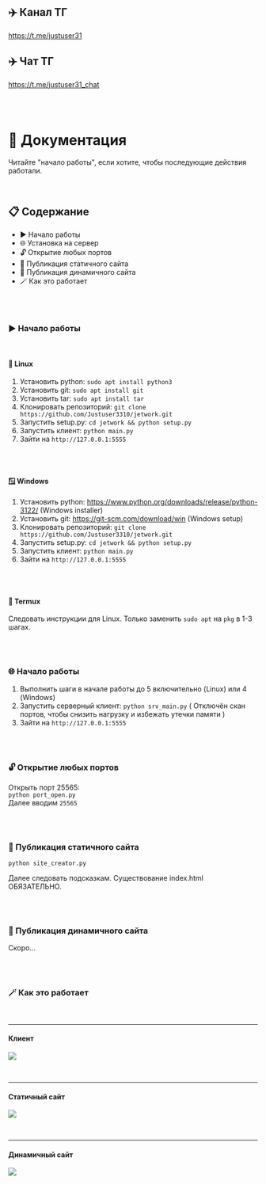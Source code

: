 ## ✈️ Канал ТГ
https://t.me/justuser31
## ✈️ Чат ТГ
https://t.me/justuser31_chat

<br>
<br>

# 📃 Документация
Читайте "начало работы", если хотите, чтобы последующие действия работали.

<br>

## 📋 Содержание
- ▶️ Начало работы
- 🌐 Установка на сервер
- 🔓 Открытие любых портов
- 📎 Публикация статичного сайта
- 📎 Публикация динамичного сайта
- 🪄 Как это работает


<br>
<br>

### ▶️ Начало работы

<br>

#### 🐧 Linux
1. Установить python: `sudo apt install python3`
2. Установить git: `sudo apt install git`
3. Установить tar: `sudo apt install tar`
4. Клонировать репозиторий: `git clone https://github.com/Justuser3310/jetwork.git`
5. Запустить setup.py: `cd jetwork && python setup.py`
6. Запустить клиент: `python main.py`
7. Зайти на `http://127.0.0.1:5555`

<br>
<br>

#### 🪟 Windows
1. Установить python: https://www.python.org/downloads/release/python-3122/ (Windows installer)
2. Установить git: https://git-scm.com/download/win (Windows setup)
3. Клонировать репозиторий: `git clone https://github.com/Justuser3310/jetwork.git`
4. Запустить setup.py: `cd jetwork && python setup.py`
5. Запустить клиент: `python main.py`
6. Зайти на `http://127.0.0.1:5555`

<br>
<br>

#### 📱 Termux
Следовать инструкции для Linux.
Только заменить `sudo apt` на `pkg` в 1-3 шагах.

<br>
<br>

### 🌐 Начало работы

1. Выполнить шаги в начале работы до 5 включительно (Linux) или 4 (Windows)
2. Запустить серверный клиент: `python srv_main.py`
( Отключён скан портов, чтобы снизить нагрузку и избежать утечки памяти )
3. Зайти на `http://127.0.0.1:5555`

<br>
<br>

### 🔓 Открытие любых портов
Открыть порт 25565: \
`python port_open.py` \
Далее вводим `25565`

<br>
<br>

### 📎 Публикация статичного сайта
`python site_creator.py`

Далее следовать подсказкам.
Существование index.html ОБЯЗАТЕЛЬНО.

<br>
<br>

### 📎 Публикация динамичного сайта

Скоро...

<br>
<br>

### 🪄 Как это работает

<br>

***
#### Клиент

![](https://github.com/Justuser3310/jetwork/blob/main/images/jetwork_client.png)

<br>

***
#### Статичный сайт

![](https://github.com/Justuser3310/jetwork/blob/main/images/jetwork_static.png)

<br>

***
#### Динамичный сайт

![](https://github.com/Justuser3310/jetwork/blob/main/images/jetwork_dynamic.png)

